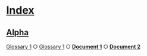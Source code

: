 # [Index](#index)

## [Alpha](#alpha)

[Glossary 1][1] ○ [Glossary 1][2] ○ [**Document 1**][3] ○ [**Document 2**][4]

[1]: ./glossary.md#alpha "First definition."

[2]: ./glossary.md#alpha-1 "Second definition."

[3]: ./document-1.md#document-1

[4]: ./document-2.md#document-2
